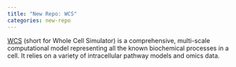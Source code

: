 ```yaml
---
title: "New Repo: WCS"
categories: new-repo
---
```


[WCS](https://github.com/LLNL/wcs) (short for Whole Cell Simulator) is a comprehensive, multi-scale computational model representing all the known biochemical processes in a cell. It relies on a variety of intracellular pathway models and omics data.

